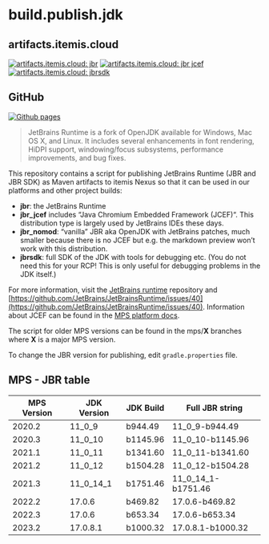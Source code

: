 # build.publish.jdk

## artifacts.itemis.cloud

[![artifacts.itemis.cloud: jbr](https://img.shields.io/badge/dynamic/xml?url=https://artifacts.itemis.cloud/repository/maven-mps/com/jetbrains/jdk/jbr/maven-metadata.xml&label=jbr&color=success&query=.//versioning/latest)](https://artifacts.itemis.cloud/#browse/browse:maven-mps:com%2Fjetbrains%2Fjdk%2Fjbr)
[![artifacts.itemis.cloud: jbr jcef](https://img.shields.io/badge/dynamic/xml?url=https://artifacts.itemis.cloud/repository/maven-mps/com/jetbrains/jdk/jbr_jcef/maven-metadata.xml&label=jbr_jcef&color=success&query=.//versioning/latest)](https://artifacts.itemis.cloud/#browse/browse:maven-mps:com%2Fjetbrains%2Fjdk%2Fjbr_jcef)
[![artifacts.itemis.cloud: jbrsdk](https://img.shields.io/badge/dynamic/xml?url=https://artifacts.itemis.cloud/repository/maven-mps/com/jetbrains/jdk/jbrsdk/maven-metadata.xml&label=jbrsdk&color=success&query=.//versioning/latest)](https://artifacts.itemis.cloud/#browse/browse:maven-mps:com%2Fjetbrains%2Fjdk%2Fjbrsdk)

## GitHub

[![Github pages](https://img.shields.io/badge/Github-pages-success)](https://github.com/orgs/mbeddr/packages?repo_name=build.publish.mps)

> JetBrains Runtime is a fork of OpenJDK available for Windows, Mac OS X, and Linux. It includes several enhancements in font rendering, HiDPI support, windowing/focus subsystems, performance improvements, and bug fixes.

This repository contains a script for publishing JetBrains Runtime (JBR and JBR SDK) as Maven artifacts to itemis Nexus so that it can be used in our platforms and other project builds:

- **jbr**: the JetBrains Runtime 
- **jbr_jcef** includes “Java Chromium Embedded Framework (JCEF)“. This distribution type is largely used by JetBrains IDEs these days.
- **jbr_nomod**:  “vanilla” JBR aka OpenJDK with JetBrains patches, much smaller because there is no JCEF but e.g. the markdown preview won’t work with this distribution.
- **jbrsdk**: full SDK of the JDK with tools for debugging etc. (You do not need this for your RCP! This is only useful for debugging problems in the JDK itself.)

For more information, visit the [JetBrains runtime](https://github.com/JetBrains/JetBrainsRuntime) repository and [https://github.com/JetBrains/JetBrainsRuntime/issues/40](https://github.com/JetBrains/JetBrainsRuntime/issues/40). Information about JCEF can be found in the [MPS platform docs](http://mbeddr.com/mps-platform-docs/mps_internal/jcef/).

The script for older MPS versions can be found in the mps/**X** branches where **X** is a major MPS version.

To change the JBR version for publishing, edit `gradle.properties` file.

## MPS - JBR table

| MPS Version | JDK Version | JDK Build | Full JBR string     |
| ----------- | ----------- | --------- | ------------------- |
| 2020.2      | 11_0_9      | b944.49   | 11_0_9-b944.49      |
| 2020.3      | 11_0_10     | b1145.96  | 11_0_10-b1145.96    |
| 2021.1      | 11_0_11     | b1341.60  | 11_0_11-b1341.60    |
| 2021.2      | 11_0_12     | b1504.28  | 11_0_12-b1504.28    |
| 2021.3      | 11_0_14_1   | b1751.46  | 11_0_14_1-b1751.46  |
| 2022.2      | 17.0.6      | b469.82   | 17.0.6-b469.82      |
| 2022.3      | 17.0.6      | b653.34   | 17.0.6-b653.34      |
| 2023.2      | 17.0.8.1    | b1000.32  | 17.0.8.1-b1000.32   |
